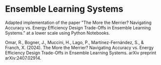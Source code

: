 # Ensemble Learning Systems

Adapted implementation of the paper "The More the Merrier? Navigating Accuracy vs. Energy Efficiency Design Trade-Offs in Ensemble Learning Systems." at a lower scale using Python Notebooks.

Omar, R., Bogner, J., Muccini, H., Lago, P., Martínez-Fernández, S., &amp; Franch, X. (2024). The More the Merrier? Navigating Accuracy vs. Energy Efficiency Design Trade-Offs in Ensemble Learning Systems. arXiv preprint arXiv:2407.02914.
